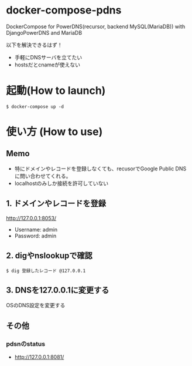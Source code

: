 # docker-compose-pdns
DockerCompose for PowerDNS(recursor, backend MySQL(MariaDB)) with DjangoPowerDNS and MariaDB

以下を解決できるはず！
* 手軽にDNSサーバを立てたい
* hostsだとcnameが使えない

# 起動(How to launch)
```
$ docker-compose up -d
```

# 使い方 (How to use)
## Memo
- 特にドメインやレコードを登録しなくても、recusorでGoogle Public DNSに問い合わせてくれる。
- localhostのみしか接続を許可していない

## 1. ドメインやレコードを登録   
 http://127.0.0.1:8053/   
  - Username: admin   
  - Password: admin   

## 2. digやnslookupで確認
```
$ dig 登録したレコード @127.0.0.1
```

## 3. DNSを127.0.0.1に変更する
OSのDNS設定を変更する

## その他
### pdsnのstatus   
 - http://127.0.0.1:8081/

